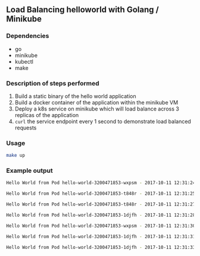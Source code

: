 ## Load Balancing helloworld with Golang / Minikube

### Dependencies
- go
- minikube
- kubectl
- make

### Description of steps performed
1. Build a static binary of the hello world application
2. Build a docker container of the application within the minikube VM
3. Deploy a k8s service on minikube which will load balance across 3 replicas of the application
4. `curl` the service endpoint every 1 second to demonstrate load balanced requests


### Usage
```bash
make up
```

### Example output
```bash
Hello World from Pod hello-world-3200471853-wxpsm - 2017-10-11 12:31:24

Hello World from Pod hello-world-3200471853-t848r - 2017-10-11 12:31:25

Hello World from Pod hello-world-3200471853-t848r - 2017-10-11 12:31:27

Hello World from Pod hello-world-3200471853-1djfh - 2017-10-11 12:31:28

Hello World from Pod hello-world-3200471853-wxpsm - 2017-10-11 12:31:30

Hello World from Pod hello-world-3200471853-1djfh - 2017-10-11 12:31:31

Hello World from Pod hello-world-3200471853-1djfh - 2017-10-11 12:31:33
```